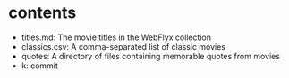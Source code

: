 # contents

- titles.md: The movie titles in the WebFlyx collection
- classics.csv: A comma-separated list of classic movies
- quotes: A directory of files containing memorable quotes from movies
- k: commit


